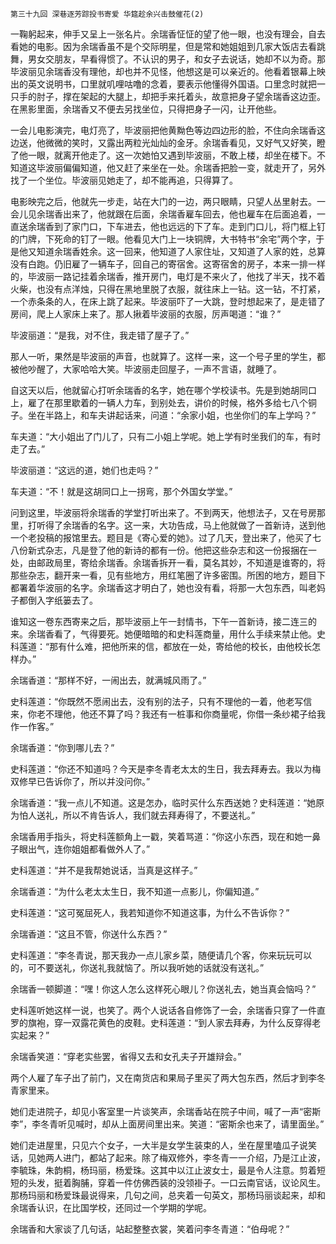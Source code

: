     第三十九回 深巷逐芳踪投书寄爱 华筵趁余兴击鼓催花(2) 

   一鞠躬起来，伸手又呈上一张名片。余瑞香怔怔的望了他一眼，也没有理会，自去看她的电影。因为余瑞香虽不是个交际明星，但是常和她姐姐到几家大饭店去看跳舞，男女交朋友，早看得惯了。不认识的男子，和女子去说话，她却不以为奇。那毕波丽见余瑞香没有理他，却也并不见怪，他想这是可以亲近的。他看着银幕上映出的英文说明书，口里就叽哩咕噜的念着，要表示他懂得外国语。口里念时就把一只手的肘子，撑在架起的大腿上，却把手来托着头，故意把身子望余瑞香这边歪。在黑影里面，余瑞香又不便去另找坐位，只得把身子一闪，让开他些。

   一会儿电影演完，电灯亮了，毕波丽把他黄黝色等边四边形的脸，不住向余瑞香这边送，他微微的笑时，又露出两粒光灿灿的金牙。余瑞香看见，又好气又好笑，瞪了他一眼，就离开他走了。这一次她怕又遇到毕波丽，不敢上楼，却坐在楼下。不知道这毕波丽偏偏知道，他又赶了来坐在一处。余瑞香把脸一变，就走开了，另外找了一个坐位。毕波丽见她走了，却不能再追，只得算了。

   电影映完之后，他就先一步走，站在大门的一边，两只眼睛，只望人丛里射去。一会儿见余瑞香出来了，他就跟在后面，余瑞香雇车回去，他也雇车在后面追着，一直送余瑞香到了家门口，下车进去，他也远远的下了车。走到门口儿，将门框上钉的门牌，下死命的钉了一眼。他看见大门上一块铜牌，大书特书“余宅”两个字，于是他又知道余瑞香姓余。这一回来，他知道了人家住址，又知道了人家的姓，总算没有白跑。仍旧雇了一辆车子，回自己的寄宿舍。这寄宿舍的房子，本来一排一样的，毕波丽一路记挂着余瑞香，推开房门，电灯是不来火了，他找了半天，找不着火柴，也没有点洋烛，只得在黑地里脱了衣服，就往床上一钻。这一钻，不打紧，一个赤条条的人，在床上跳了起来。毕波丽吓了一大跳，登时想起来了，是走错了房间，爬上人家床上来了。那人揪着毕波丽的衣服，厉声喝道：“谁？”

   毕波丽道：“是我，对不住，我走错了屋子了。”

   那人一听，果然是毕波丽的声音，也就算了。这样一来，这一个号子里的学生，都被他吵醒了，大家哈哈大笑。毕波丽走回屋子，一声不言语，就睡了。

   自这天以后，他就留心打听余瑞香的名字，她在哪个学校读书。先是到她胡同口上，雇了在那里歇着的一辆人力车，到别处去，讲价的时候，格外多给七八个铜子。坐在半路上，和车夫讲起话来，问道：“余家小姐，也坐你们的车上学吗？”

   车夫道：“大小姐出了门儿了，只有二小姐上学呢。她上学有时坐我们的车，有时走了去。”

   毕波丽道：“这远的道，她们也走吗？”

   车夫道：“不！就是这胡同口上一拐弯，那个外国女学堂。”

   问到这里，毕波丽将余瑞香的学堂打听出来了。不到两天，他想法子，又在号房那里，打听得了余瑞香的名字。这一来，大功告成，马上他就做了一首新诗，送到他一个老投稿的报馆里去。题目是《寄心爱的她》。过了几天，登出来了，他买了七八份新式杂志，凡是登了他的新诗的都有一份。他把这些杂志和这一份报捆在一处，由邮政局里，寄给余瑞香。余瑞香拆开一看，莫名其妙，不知道是谁寄的，将那些杂志，翻开来一看，见有些地方，用红笔圈了许多密围。所困的地方，题目下都署着华波丽的名字。余瑞香这才明白了，她也没有看，将那一大包东西，叫老妈子都倒入字纸篓去了。

   谁知这一卷东西寄来之后，那毕波丽上午一封情书，下午一首新诗，接二连三的来。余瑞香看了，气得要死。她便暗暗的和史科莲商量，用什么手续来禁止他。史科莲道：“那有什么难，把他所来的信，都放在一处，寄给他的校长，由他校长怎样办。”

   余瑞香道：“那样不好，一闹出去，就满城风雨了。”

   史科莲道：“你既然不愿闹出去，没有别的法子，只有不理他的一着，他老写信来，你老不理他，他还不算了吗？我还有一桩事和你商量呢，你借一条纱裙子给我作一作客。”

   余瑞香道：“你到哪儿去？”

   史科莲道：“你还不知道吗？今天是李冬青老太太的生日，我去拜寿去。我以为梅双修早已告诉你了，所以并没问你。”

   余瑞香道：“我一点儿不知道。这是怎办，临时买什么东西送她？史科莲道：“她原为怕人送礼，所以不肯告诉人，我们就去拜寿得了，不要送礼。”

   余瑞香用手指头，将史科莲额角上一戳，笑着骂道：“你这小东西，现在和她一鼻子眼出气，连你姐姐都看做外人了。”

   史科莲道：“并不是我帮她说话，当真是这样子。”

   余瑞香道：“为什么老太太生日，我不知道一点影儿，你偏知道。”

   史科莲道：“这可冤屈死人，我若知道你不知道这事，为什么不告诉你？”

   余瑞香道：“这且不管，你送什么东西？”

   史科莲道：“李冬青说，那天我办一点儿家乡菜，随便请几个客，你来玩玩可以的，可不要送礼，你送礼我就恼了。所以我听她的话就没有送礼。”

   余瑞香一顿脚道：“嘿！你这人怎么这样死心眼儿？你送礼去，她当真会恼吗？”

   史科莲听她这样一说，也笑了。两个人说话各自修饰了一会，余瑞香只穿了一件直罗的旗袍，穿一双露花黄色的皮鞋。史科莲道：“到人家去拜寿，为什么反穿得老实起来？”

   余瑞香笑道：“穿老实些罢，省得又去和女孔夫子开雄辩会。”

   两个人雇了车子出了前门，又在南货店和果局子里买了两大包东西，然后才到李冬青家里来。

   她们走进院子，却见小客室里一片谈笑声，余瑞香站在院子中间，喊了一声“密斯李”，李冬青听见喊时，却从上面房间里出来。笑道：“密斯余也来了，请里面坐。”

   她们走进屋里，只见六个女子，一大半是女学生装束的人，坐在屋里嗑瓜子说笑话，见她两人进门，都站了起来。除了梅双修外，李冬青一一介绍，乃是江止波，李毓珠，朱韵桐，杨玛丽，杨爱珠。这其中以江止波女士，最是令人注意。剪着短短的头发，挺着胸脯，穿着一件仿佛西装的没领褂子。一口云南官话，议论风生。那杨玛丽和杨爱珠最说得来，几句之间，总夹着一句英文，那杨玛丽谈起来，却和余瑞香认识，在比国学校，还同过一个学期的学呢。

   余瑞香和大家谈了几句话，站起整整衣裳，笑着问李冬青道：“伯母呢？”

